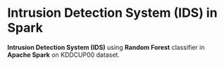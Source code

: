 # Intrusion Detection System (IDS) in Spark

**Intrusion Detection System (IDS)** using **Random Forest** classifier in **Apache Spark** on KDDCUP00 dataset.